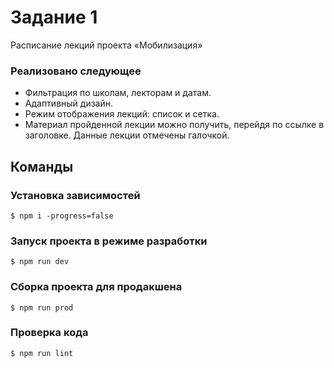 # Задание 1

Расписание лекций проекта «Мобилизация»

### Реализовано следующее

* Фильтрация по школам, лекторам и датам.
* Адаптивный дизайн.
* Режим отображения лекций: список и сетка.
* Материал пройденной лекции можно получить, перейдя по ссылке в заголовке. Данные лекции отмечены галочкой.

## Команды

### Установка зависимостей
```shell
$ npm i -progress=false
```

### Запуск проекта в режиме разработки
```shell
$ npm run dev
```

### Сборка проекта для продакшена
```shell
$ npm run prod
```

### Проверка кода
```shell
$ npm run lint
```
